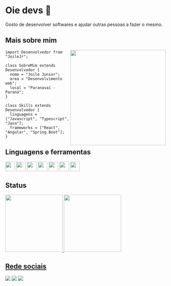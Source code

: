 # Oie devs 👋

Gosto de desenvolver softwares e ajudar outras pessoas a fazer o mesmo.

## Mais sobre mim

<img align="right" width="300" src="https://i2.wp.com/allhtaccess.info/wp-content/uploads/2018/03/programming.gif?fit=1281%2C716&ssl=1" />

```Js
import Desenvolvedor from "JoileJr";

class SobreMim extends Desenvolvedor {
  nome = "Joile Junior";
  area = "Desenvolvimento web";
  local = "Paranavaí - Paraná";
}

class Skills extends Desenvolvedor {
  linguagens = ["Javascript", "Typescript", "Java"];
  frameworks = ["React", "Angular", "Spring Boot"];
}
```

## Linguagens e ferramentas

<code><img height="30" src="https://img.icons8.com/?size=512&id=108784&format=png"></code>
<code><img height="30" src="https://img.icons8.com/?size=512&id=uJM6fQYqDaZK&format=png"></code>
<code><img height="30" src="https://img.icons8.com/?size=512&id=NfbyHexzVEDk&format=png"></code>
<code><img height="30" src="https://img.icons8.com/?size=512&id=71257&format=png"></code>
<code><img height="30" src="https://img.icons8.com/?size=512&id=13679&format=png"></code>
<code><img height="30" src="https://img.icons8.com/?size=512&id=90519&format=png"></code>
<code><img height="30" src="https://img.icons8.com/?size=512&id=UFXRpPFebwa2&format=png"></code>

## Status

<div>
  <a href="https://github.com/JoileJr">
  <img height="180em" src="https://github-readme-stats.vercel.app/api?username=JoileJr&show_icons=true&theme=github_dark&include_all_commits=true&count_private=true"/>
  <img height="180em" src="https://github-readme-stats.vercel.app/api/top-langs/?username=JoileJr&layout=compact&langs_count=7&theme=github_dark"/>
</div>

## Rede sociais 

<div>
 <a href="https://instagram.com/joile_jr" target="_blank"><img src="https://img.shields.io/badge/-Instagram-%23E4405F?style=for-the-badge&logo=instagram&logoColor=white" target="_blank"></a> 
  <a href = "mailto:joilejunior2@gmail.com"><img src="https://img.shields.io/badge/-Gmail-%23333?style=for-the-badge&logo=gmail&logoColor=white" target="_blank"></a>
  <a href="https://www.linkedin.com/in/jo%C3%ADle-j%C3%BAnior-36607b1b7/" target="_blank"><img src="https://img.shields.io/badge/-LinkedIn-%230077B5?style=for-the-badge&logo=linkedin&logoColor=white" target="_blank"></a> 
</div>